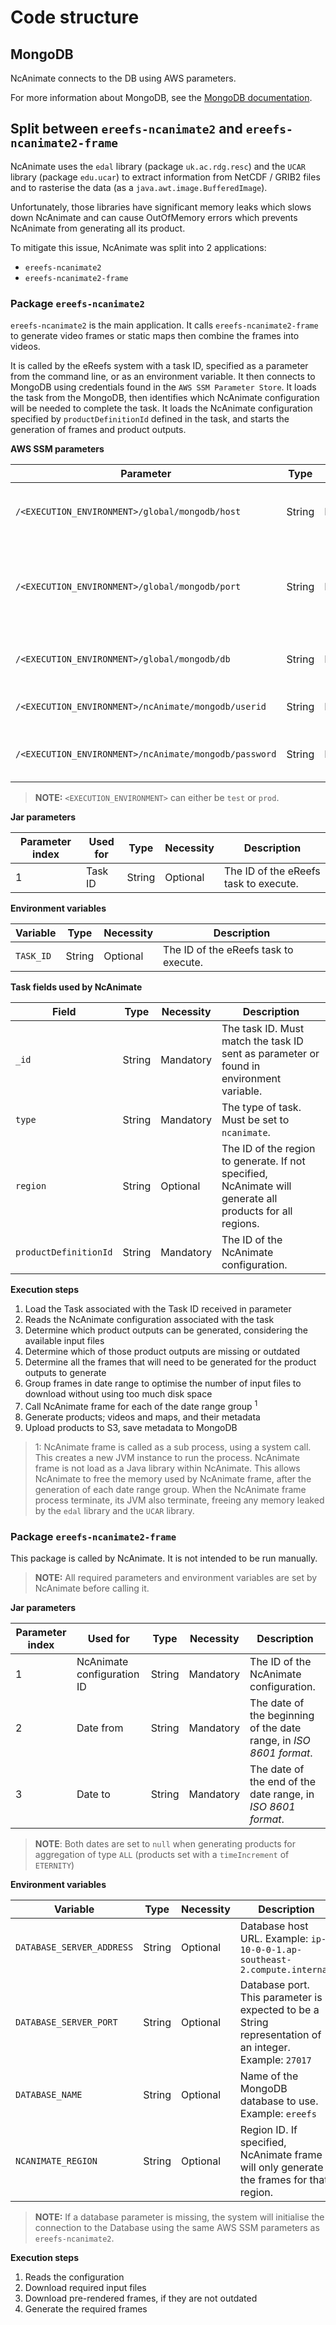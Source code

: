 # Code structure

## MongoDB

NcAnimate connects to the DB using AWS parameters.

For more information about MongoDB, see the [MongoDB documentation](../aws/mongodb.md).


## Split between `ereefs-ncanimate2` and `ereefs-ncanimate2-frame`

NcAnimate uses the `edal` library (package `uk.ac.rdg.resc`) and the `UCAR` library (package `edu.ucar`)
to extract information from NetCDF / GRIB2 files and to rasterise the data (as a `java.awt.image.BufferedImage`).

Unfortunately, those libraries have significant memory leaks which slows down NcAnimate and can cause OutOfMemory
errors which prevents NcAnimate from generating all its product.

To mitigate this issue, NcAnimate was split into 2 applications:
- `ereefs-ncanimate2`
- `ereefs-ncanimate2-frame`


### Package `ereefs-ncanimate2`

`ereefs-ncanimate2` is the main application. It calls `ereefs-ncanimate2-frame` to generate video frames
or static maps then combine the frames into videos.

It is called by the eReefs system with a task ID, specified as a parameter from the command line,
or as an environment variable.
It then connects to MongoDB using credentials found in the `AWS SSM Parameter Store`.
It loads the task from the MongoDB, then identifies which NcAnimate configuration will be needed to complete the task.
It loads the NcAnimate configuration specified by `productDefinitionId` defined in
the task, and starts the generation of frames and product outputs.


**AWS SSM parameters**

| Parameter                                             | Type    | Necessity | Description |
| ----------------------------------------------------- | ------- | --------- | ----------- |
| `/<EXECUTION_ENVIRONMENT>/global/mongodb/host`        | String  | Mandatory | Database host URL. Example: `ip-10-0-0-1.ap-southeast-2.compute.internal` |
| `/<EXECUTION_ENVIRONMENT>/global/mongodb/port`        | String  | Mandatory | Database port. This parameter is expected to be a String representation of an integer. Example: `27017` |
| `/<EXECUTION_ENVIRONMENT>/global/mongodb/db`          | String  | Mandatory | Name of the MongoDB database to use. Example: `ereefs` |
| `/<EXECUTION_ENVIRONMENT>/ncAnimate/mongodb/userid`   | String  | Mandatory | Database user to use to connect to the database. |
| `/<EXECUTION_ENVIRONMENT>/ncAnimate/mongodb/password` | String  | Mandatory | Database password to use to connect to the database. |

> **NOTE:** `<EXECUTION_ENVIRONMENT>` can either be `test` or `prod`.


**Jar parameters**

| Parameter index       | Used for | Type    | Necessity | Description |
| --------------------- | -------- | ------- | ----------| ----------- |
| 1                     | Task ID  | String  | Optional  | The ID of the eReefs task to execute. |


**Environment variables**

| Variable              | Type   | Necessity | Description |
| --------------------- | ------ | --------- | ----------- |
| `TASK_ID`             | String | Optional  | The ID of the eReefs task to execute. |


**Task fields used by NcAnimate**

| Field                 | Type   | Necessity | Description |
| --------------------- | ------ | --------- | ----------- |
| `_id`                 | String | Mandatory | The task ID. Must match the task ID sent as parameter or found in environment variable. |
| `type`                | String | Mandatory | The type of task. Must be set to `ncanimate`. |
| `region`              | String | Optional  | The ID of the region to generate. If not specified, NcAnimate will generate all products for all regions. |
| `productDefinitionId` | String | Mandatory | The ID of the NcAnimate configuration. |


**Execution steps**

1. Load the Task associated with the Task ID received in parameter
2. Reads the NcAnimate configuration associated with the task
3. Determine which product outputs can be generated, considering the available input files
4. Determine which of those product outputs are missing or outdated
5. Determine all the frames that will need to be generated for the product outputs to generate
6. Group frames in date range to optimise the number of input files to download without using too much disk space
7. Call NcAnimate frame for each of the date range group <sup>1</sup>
8. Generate products; videos and maps, and their metadata
9. Upload products to S3, save metadata to MongoDB

> 1: NcAnimate frame is called as a sub process, using a system call. This creates a new JVM instance
> to run the process. NcAnimate frame is not load as a Java library within NcAnimate.
> This allows NcAnimate to free the memory used by NcAnimate frame, after the generation of each date range group.
> When the NcAnimate frame process terminate, its JVM also terminate, freeing any memory
> leaked by the `edal` library and the `UCAR` library.


### Package `ereefs-ncanimate2-frame`

This package is called by NcAnimate. It is not intended to be run manually.

> **NOTE:** All required parameters and environment variables are set by NcAnimate before calling it.


**Jar parameters**

| Parameter index       | Used for                   | Type    | Necessity | Description |
| --------------------- | -------------------------- | ------- | ----------| ----------- |
| 1                     | NcAnimate configuration ID | String  | Mandatory | The ID of the NcAnimate configuration. |
| 2                     | Date from                  | String  | Mandatory | The date of the beginning of the date range, in *ISO 8601 format*. |
| 3                     | Date to                    | String  | Mandatory | The date of the end of the date range, in *ISO 8601 format*. |

> **NOTE**: Both dates are set to `null` when generating products for aggregation of type `ALL`
> (products set with a `timeIncrement` of `ETERNITY`)


**Environment variables**

| Variable                  | Type   | Necessity | Description |
| ------------------------- | ------ | ----------| ----------- |
| `DATABASE_SERVER_ADDRESS` | String | Optional  | Database host URL. Example: `ip-10-0-0-1.ap-southeast-2.compute.internal` |
| `DATABASE_SERVER_PORT`    | String | Optional  | Database port. This parameter is expected to be a String representation of an integer. Example: `27017` |
| `DATABASE_NAME`           | String | Optional  | Name of the MongoDB database to use. Example: `ereefs` |
| `NCANIMATE_REGION`        | String | Optional  | Region ID. If specified, NcAnimate frame will only generate the frames for that region. |

> **NOTE:** If a database parameter is missing, the system will initialise the connection to the Database using
> the same AWS SSM parameters as `ereefs-ncanimate2`.


**Execution steps**

1. Reads the configuration
2. Download required input files
3. Download pre-rendered frames, if they are not outdated
4. Generate the required frames
